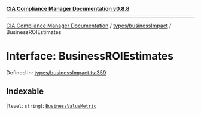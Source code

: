 [**CIA Compliance Manager Documentation v0.8.8**](../../../README.md)

***

[CIA Compliance Manager Documentation](../../../modules.md) / [types/businessImpact](../README.md) / BusinessROIEstimates

# Interface: BusinessROIEstimates

Defined in: [types/businessImpact.ts:359](https://github.com/Hack23/cia-compliance-manager/blob/283c1f3ddf6c7084b20c21176cda3bc5166ffcb9/src/types/businessImpact.ts#L359)

## Indexable

\[`level`: `string`\]: [`BusinessValueMetric`](BusinessValueMetric.md)
